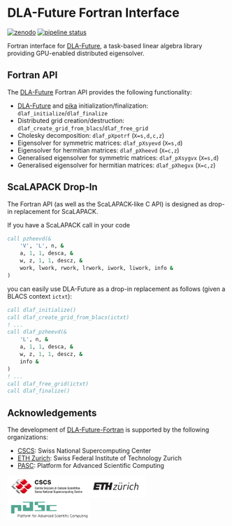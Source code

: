 # DLA-Future Fortran Interface

 [![zenodo](https://zenodo.org/badge/DOI/10.5281/zenodo.11241331.svg)](https://doi.org/10.5281/zenodo.11241331) [![pipeline status](https://gitlab.com/cscs-ci/ci-testing/webhook-ci/mirrors/657496524998283/7598378243915359/badges/main/pipeline.svg)](https://gitlab.com/cscs-ci/ci-testing/webhook-ci/mirrors/657496524998283/7598378243915359/-/commits/main)

Fortran interface for [DLA-Future], a task-based linear algebra library providing GPU-enabled distributed eigensolver.

## Fortran API

The [DLA-Future] Fortran API provides the following functionality:

* [DLA-Future] and [pika] initialization/finalization: `dlaf_initialize`/`dlaf_finalize`
* Distributed grid creation/destruction: `dlaf_create_grid_from_blacs`/`dlaf_free_grid`
* Cholesky decomposition: `dlaf_pXpotrf` (`X=s,d,c,z`)
* Eigensolver for symmetric matrices: `dlaf_pXsyevd` (`X=s,d`)
* Eigensolver for hermitian matrices: `dlaf_pXheevd` (`X=c,z`)
* Generalised eigensolver for symmetric matrices: `dlaf_pXsygvx` (`X=s,d`)
* Generalised eigensolver for hermitian matrices: `dlaf_pXhegvx` (`X=c,z`)

## ScaLAPACK Drop-In

The Fortran API (as well as the ScaLAPACK-like C API) is designed as drop-in replacement for ScaLAPACK.

If you have a ScaLAPACK call in your code 
```fortran
call pzheevd(&
    'V', 'L', n, &
    a, 1, 1, desca, &
    w, z, 1, 1, descz, &
    work, lwork, rwork, lrwork, iwork, liwork, info &
)
```
you can easily use DLA-Future as a drop-in replacement as follows (given a BLACS context `ictxt`):
```fortran
call dlaf_initialize()
call dlaf_create_grid_from_blacs(ictxt)
! ...
call dlaf_pzheevd(&
    'L', n, &
    a, 1, 1, desca, &
    w, z, 1, 1, descz, &
    info &
)
! ...
call dlaf_free_grid(ictxt)
call dlaf_finalize()
```


## Acknowledgements

The development of [DLA-Future-Fortran] is supported by the following organizations:

* [CSCS]: Swiss National Supercomputing Center
* [ETH Zurich]: Swiss Federal Institute of Technology Zurich
* [PASC]: Platform for Advanced Scientific Computing

<img height="50" src="./docs/images/logo-cscs.jpg"><img height="50" src="./docs/images/logo-eth.svg"><img height="50" src="./docs/images/logo-pasc.png">

[DLA-Future]: https://github.com/eth-cscs/DLA-Future
[pika]: https://pikacpp.org/
[DLA-Future-Fortran]: https://github.com/eth-cscs/DLA-Future-Fortran
[CSCS]: https://www.cscs.ch
[ETH Zurich]: https://ethz.ch/en.html
[PASC]: https://www.pasc-ch.org/

